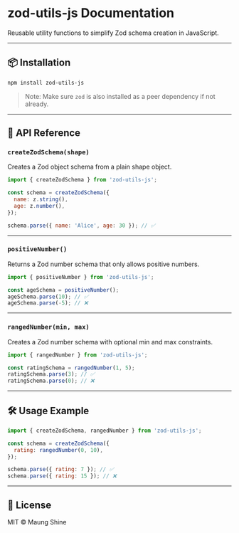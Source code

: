 # zod-utils-js Documentation

Reusable utility functions to simplify Zod schema creation in JavaScript.

---

## 📦 Installation

```bash
npm install zod-utils-js
```

> Note: Make sure `zod` is also installed as a peer dependency if not already.

---

## 📘 API Reference

### `createZodSchema(shape)`

Creates a Zod object schema from a plain shape object.

```js
import { createZodSchema } from 'zod-utils-js';

const schema = createZodSchema({
  name: z.string(),
  age: z.number(),
});

schema.parse({ name: 'Alice', age: 30 }); // ✅
```

---

### `positiveNumber()`

Returns a Zod number schema that only allows positive numbers.

```js
import { positiveNumber } from 'zod-utils-js';

const ageSchema = positiveNumber();
ageSchema.parse(10); // ✅
ageSchema.parse(-5); // ❌
```

---

### `rangedNumber(min, max)`

Creates a Zod number schema with optional min and max constraints.

```js
import { rangedNumber } from 'zod-utils-js';

const ratingSchema = rangedNumber(1, 5);
ratingSchema.parse(3); // ✅
ratingSchema.parse(0); // ❌
```

---

## 🛠 Usage Example

```js
import { createZodSchema, rangedNumber } from 'zod-utils-js';

const schema = createZodSchema({
  rating: rangedNumber(0, 10),
});

schema.parse({ rating: 7 }); // ✅
schema.parse({ rating: 15 }); // ❌
```

---

## 📄 License

MIT © Maung Shine
